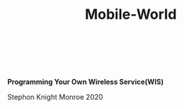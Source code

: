    # <header>Mobile-World</header>

**Programming Your Own Wireless Service(WIS)**
 <nav> <Home/> <WIS/> <About us/> </nav>
 <body>
   
   </body>
    <footer> Stephon Knight Monroe 2020</footer>

